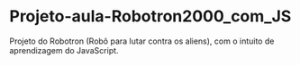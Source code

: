 # Projeto-aula-Robotron2000_com_JS
Projeto do Robotron (Robô para lutar contra os aliens),  com o intuito de aprendizagem do JavaScript.
